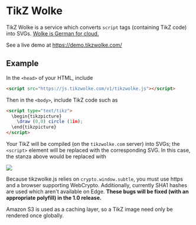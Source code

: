# TikZ Wolke

TikZ Wolke is a service which converts `script` tags (containing TikZ
code) into SVGs.  [Wolke is German for cloud.](https://en.wiktionary.org/wiki/Wolke)

See a live demo at https://demo.tikzwolke.com/

## Example

In the `<head>` of your HTML, include 
```html
<script src="https://js.tikzwolke.com/v1/tikzwolke.js"></script>
```
Then in the `<body>`, include TikZ code such as
```html
<script type="text/tikz">
  \begin{tikzpicture}
    \draw (0,0) circle (1in);
  \end{tikzpicture}
</script>
```

Your TikZ will be compiled (on the `tikzwolke.com` server) into SVGs;
the `<script>` element will be replaced with the corresponding SVG.
In this case, the stanza above would be replaced with

<img src="http://images.tikzwolke.com/sha1/dc40db944d1e8f4ab868502fddf6b026710056af">

Because tikzwolke.js relies on `crypto.window.subtle`, you must use
https and a browser supporting WebCrypto.  Additionally, currently
SHA1 hashes are used which aren't available on Edge.  <b>These bugs
will be fixed (with an appropriate polyfill) in the 1.0 release.</b>

Amazon S3 is used as a caching layer, so a TikZ image need only be
rendered once globally.
